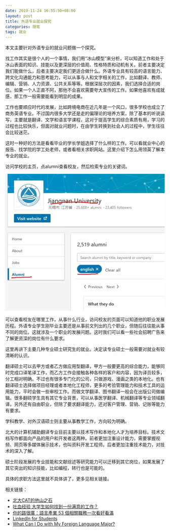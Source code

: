 ```yaml
---
date: 2019-11-24 16:55:50+08:00
layout: post
title: 外语专业就业探究
categories: 随笔
tags: 就业
---
```


本文主要针对外语专业的就业问题做一个探究。

找工作其实是很个人的一个事情，我们用“冰山模型”来分析，可以知道工作和处于冰山表面的知识、技能以及更深层的价值观、性格特质和动机有关。前者主要决定我们能做什么，后者主要决定我们更适合做什么。外语专业具有较高的语言能力、跨文化沟通能力和思考能力，可以从事与人和文字相关的工作，比如翻译、教师、编辑、营销、人力资源、公共关系等等。根据深层次的因素，我们选择合适的岗位。如果一个人正直不阿，那他不会喜欢需要夸大宣传的工作。如果他喜欢有成就感，那工作一般需要能看到明显的成果。

工作也要顺应时代的发展，比如跨境电商在近几年是一个风口，很多学校也成立了商务英语专业。不过国内很多大学还是走的偏理论的培养方案，除了基本的听说读写，主要就是翻译、文学和语言学课程，这对于提高学生的综合素质有用，学习的过程也比较快乐，但面对就业问题时，在由学生转换到社会人的过程中，学生往往会比较迷茫。

这时一种好的方法是看看毕业的学长学姐选择了什么样的工作。可以看就业中心的报告、找学院的学工处老师，或者看相关求职网站。这里介绍下怎么用领英了解本专业的就业。

访问学校的主页，点alumni查看校友，然后检索专业的关键词。

![](/album/jobs/alumni.jpg)

可以查看校友在哪里工作，从事什么行业，访问校友的页面可以知道他的职业发展历程。外语专业学生刚毕业主要还是从事前文列出的几个职业，但随后往往能从事不同的岗位。这就涉及一个职业的发展问题。这时我们可以看一些社会招聘广告来了解更资深的岗位有什么要求。

这里再讲下主要几种专业硕士研究生的就业。决定读专业硕士一般需要对就业有较清晰的认识。

翻译硕士可以去甲方或者乙方做应用型翻译，甲方一般要更高的综合能力，能够同时完成口译笔译工作，而乙方工作会接触各种各样的客户和内容，因为译员较多，分工相对明确。不过也有很多专门化的公司，只做游戏、漫画之类的本地化。也有翻译硕士选择做项目经理或者本地化工程师，更多的考验管理能力和技术工具的运用能力，平时会做一些审校工作。而做文学翻译、图书翻译一般会在出版公司做编辑。很多翻硕学生具有其它专业背景，可以从事医学翻译、机械翻译等专业领域翻译。另外还有自由职业，但除了要求翻译能力，还对客户管理、营销、记账等能力有要求。

学科教学、对外汉语硕士则主要从事教学工作，方向较为明确。

北大的计算机辅助翻译专业目前主要以技术写作和本地化人才为培养目标。技术文档写作都面向产品的用户和开发者这两种。前者更加注重设计能力，需要掌握视频、网页等多媒体展示技术，也叫资料开发工程师。后者更加注重技术能力，对技术的深入了解。

硕士阶段发展的专业技能和文献综述等研究能力可以迁移到其它岗位，如果发展了其它突出的知识技能，比如编程，转行也是可能的。

具体的求职方法这里就不具体讲了，更多见相关链接。

相关链接：

* [北大CAT的他山之石](/reference-for-CAT-major/)
* [吐血经验 大学生如何找到一份满意的工作？](https://mp.weixin.qq.com/s/SpU6yVAKbRwXnn4zmWzz7g)
* [你的路很廣：語言產業 53 個相關職務一次看好看滿](https://termsoup.com/blog/article/ecosystem-for-language-professionals-by-winnie-heh-miis)
* [LinkedIn for Students](https://university.linkedin.com/linkedin-for-students)
* [What Can I Do with My Foreign Language Major?](https://careercenter.georgetown.edu/major-career-guides/what-can-i-do-with-my-major/georgetown-college/language/#)








